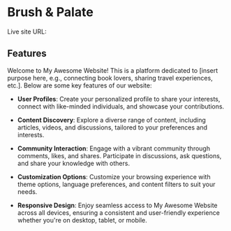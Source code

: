 # Brush & Palate


Live site URL:






## Features
Welcome to My Awesome Website! This is a platform dedicated to [insert purpose here, e.g., connecting book lovers, sharing travel experiences, etc.]. Below are some key features of our website:

- **User Profiles**: Create your personalized profile to share your interests, connect with like-minded individuals, and showcase your contributions.
  
- **Content Discovery**: Explore a diverse range of content, including articles, videos, and discussions, tailored to your preferences and interests.

- **Community Interaction**: Engage with a vibrant community through comments, likes, and shares. Participate in discussions, ask questions, and share your knowledge with others.

- **Customization Options**: Customize your browsing experience with theme options, language preferences, and content filters to suit your needs.

- **Responsive Design**: Enjoy seamless access to My Awesome Website across all devices, ensuring a consistent and user-friendly experience whether you're on desktop, tablet, or mobile.



